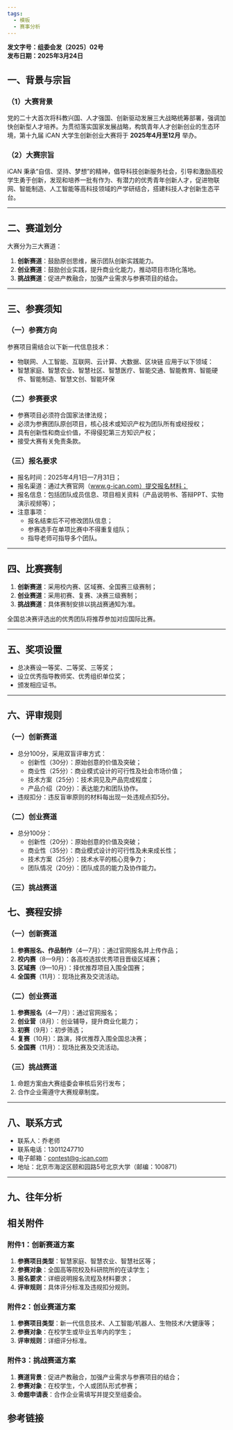 ```yaml
---
tags:
  - 模板
  - 赛事分析
---
```




**发文字号：组委会发〔2025〕02号**  
**发布日期：2025年3月24日**

## **一、背景与宗旨**
### （1）**大赛背景**
党的二十大首次将科教兴国、人才强国、创新驱动发展三大战略统筹部署，强调加快创新型人才培养。为贯彻落实国家发展战略，构筑青年人才创新创业的生态环境，第十九届 iCAN 大学生创新创业大赛将于 **2025年4月至12月** 举办。

### （2）**大赛宗旨**
iCAN 秉承“自信、坚持、梦想”的精神，倡导科技创新服务社会，引导和激励高校学生勇于创新，发现和培养一批有作为、有潜力的优秀青年创新人才，促进物联网、智能制造、人工智能等高科技领域的产学研结合，搭建科技人才创新生态平台。

---

## **二、赛道划分**
大赛分为三大赛道：
1. **创新赛道**：鼓励原创思维，展示团队创新实践能力。
2. **创业赛道**：鼓励创业实践，提升商业化能力，推动项目市场化落地。
3. **挑战赛道**：促进产教融合，加强产业需求与参赛项目的结合。

---

## **三、参赛须知**
### **（一）参赛方向**
参赛项目需结合以下新一代信息技术：
- 物联网、人工智能、互联网、云计算、大数据、区块链
应用于以下领域：
- 智慧家庭、智慧农业、智慧社区、智慧医疗、智能交通、智能教育、智能硬件、智能制造、智慧文创、智能环保

### **（二）参赛要求**
- 参赛项目必须符合国家法律法规；
- 必须为参赛团队原创项目，核心技术或知识产权为团队所有或经授权；
- 具有创新性和商业价值，不得侵犯第三方知识产权；
- 接受大赛有关免责条款。

### **（三）报名要求**
- 报名时间：2025年4月1日—7月31日；
- 报名渠道：通过大赛官网（www.g-ican.com）提交报名材料；
- 报名信息：包括团队成员信息、项目相关资料（产品说明书、答辩PPT、实物演示视频等）；
- 注意事项：
  - 报名结束后不可修改团队信息；
  - 参赛选手在单项比赛中不得重复组队；
  - 指导老师可指导多个团队。

---

## **四、比赛赛制**
1. **创新赛道**：采用校内赛、区域赛、全国赛三级赛制；
2. **创业赛道**：采用初赛、复赛、决赛三级赛制；
3. **挑战赛道**：具体赛制安排以挑战赛通知为准。

全国总决赛评选出的优秀团队将推荐参加对应国际比赛。

---

## **五、奖项设置**
- 总决赛设一等奖、二等奖、三等奖；
- 设立优秀指导教师奖、优秀组织单位奖；
- 颁发相应证书。

---

## **六、评审规则**
### **（一）创新赛道**
- 总分100分，采用双盲评审方式：
  - 创新性（30分）：原始创意的价值及突破；
  - 商业性（25分）：商业模式设计的可行性及社会市场价值；
  - 技术方案（25分）：技术洞见及产品完成程度；
  - 产品介绍（20分）：表达能力和团队协作。
- 违规扣分：违反盲审原则的材料每出现一处违规点扣5分。

### **（二）创业赛道**
- 总分100分：
  - 创新性（20分）：原始创意的价值及突破；
  - 商业性（35分）：商业模式设计的可行性及未来成长性；
  - 技术方案（25分）：技术水平的核心竞争力；
  - 团队情况（20分）：团队成员的能力及协作能力。

### **（三）挑战赛道**



## **七、赛程安排**
### **（一）创新赛道**
1. **参赛报名、作品制作**（4—7月）：通过官网报名并上传作品；
2. **校内赛**（8—9月）：各高校选拔优秀项目晋级区域赛；
3. **区域赛**（9—10月）：择优推荐项目入围全国赛；
4. **全国赛**（11月）：现场比赛及交流活动。

### **（二）创业赛道**
1. **参赛报名**（4—7月）：通过官网报名；
2. **创业营**（8月）：创业辅导，提升商业化能力；
3. **初赛**（9月）：初步筛选；
4. **复赛**（10月）：路演，择优推荐入围全国总决赛；
5. **全国赛**（11月）：现场比赛及交流活动。

### **（三）挑战赛道**
1. 命题方案由大赛组委会审核后另行发布；
2. 合作企业需遵守大赛规章制度。

---

## **八、联系方式**
- 联系人：乔老师  
- 联系电话：13011247710  
- 电子邮箱：contest@g-ican.com  
- 地址：北京市海淀区颐和园路5号北京大学（邮编：100871）

---


## **九、往年分析**



## **相关附件**
### **附件1：创新赛道方案**
1. **参赛项目类型**：智慧家庭、智慧农业、智慧社区等；
2. **参赛对象**：全国高等院校及科研院所的在读学生；
3. **报名要求**：详细说明报名流程及材料要求；
4. **评审规则**：具体评分标准及违规扣分规则。

### **附件2：创业赛道方案**
1. **参赛项目类型**：新一代信息技术、人工智能/机器人、生物技术/大健康等；
2. **参赛对象**：在校学生或毕业五年内的学生；
3. **评审规则**：详细评分标准。

### **附件3：挑战赛道方案**
1. **赛道背景**：促进产教融合，加强产业需求与参赛项目的结合；
2. **参赛对象**：在校学生，个人或团队形式参赛；
3. **命题申请表**：合作企业需填写并提交至组委会。


## **参考链接**

